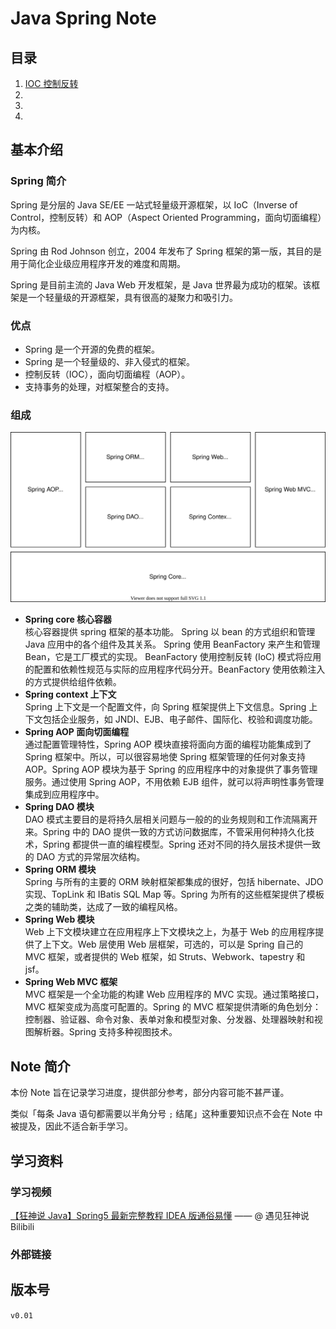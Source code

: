 # Java Spring Note

## 目录

1. [IOC 控制反转](index/ioc.md)
2. [](index/.md)
3. [](index/.md)
4. [](index/.md)

## 基本介绍

### Spring 简介

Spring 是分层的 Java SE/EE 一站式轻量级开源框架，以 IoC（Inverse of Control，控制反转）和 AOP（Aspect Oriented Programming，面向切面编程）为内核。

Spring 由 Rod Johnson 创立，2004 年发布了 Spring 框架的第一版，其目的是用于简化企业级应用程序开发的难度和周期。

Spring 是目前主流的 Java Web 开发框架，是 Java 世界最为成功的框架。该框架是一个轻量级的开源框架，具有很高的凝聚力和吸引力。

### 优点

- Spring 是一个开源的免费的框架。
- Spring 是一个轻量级的、非入侵式的框架。
- 控制反转（IOC），面向切面编程（AOP）。
- 支持事务的处理，对框架整合的支持。

### 组成

![Spring 组成][pic-springstructure]

- **Spring core 核心容器**  
  核心容器提供 spring 框架的基本功能。 Spring 以 bean 的方式组织和管理 Java 应用中的各个组件及其关系。 Spring 使用 BeanFactory 来产生和管理 Bean，它是工厂模式的实现。 BeanFactory 使用控制反转 (IoC) 模式将应用的配置和依赖性规范与实际的应用程序代码分开。BeanFactory 使用依赖注入的方式提供给组件依赖。
- **Spring context 上下文**  
  Spring 上下文是一个配置文件，向 Spring 框架提供上下文信息。Spring 上下文包括企业服务，如 JNDI、EJB、电子邮件、国际化、校验和调度功能。
- **Spring AOP 面向切面编程**  
  通过配置管理特性，Spring AOP 模块直接将面向方面的编程功能集成到了 Spring 框架中。所以，可以很容易地使 Spring 框架管理的任何对象支持 AOP。Spring AOP 模块为基于 Spring 的应用程序中的对象提供了事务管理服务。通过使用 Spring AOP，不用依赖 EJB 组件，就可以将声明性事务管理集成到应用程序中。
- **Spring DAO 模块**  
  DAO 模式主要目的是将持久层相关问题与一般的的业务规则和工作流隔离开来。Spring 中的 DAO 提供一致的方式访问数据库，不管采用何种持久化技术，Spring 都提供一直的编程模型。Spring 还对不同的持久层技术提供一致的 DAO 方式的异常层次结构。
- **Spring ORM 模块**  
  Spring 与所有的主要的 ORM 映射框架都集成的很好，包括 hibernate、JDO 实现、TopLink 和 IBatis SQL Map 等。Spring 为所有的这些框架提供了模板之类的辅助类，达成了一致的编程风格。
- **Spring Web 模块**  
  Web 上下文模块建立在应用程序上下文模块之上，为基于 Web 的应用程序提供了上下文。Web 层使用 Web 层框架，可选的，可以是 Spring 自己的 MVC 框架，或者提供的 Web 框架，如 Struts、Webwork、tapestry 和 jsf。
- **Spring Web MVC 框架**  
  MVC 框架是一个全功能的构建 Web 应用程序的 MVC 实现。通过策略接口，MVC 框架变成为高度可配置的。Spring 的 MVC 框架提供清晰的角色划分：控制器、验证器、命令对象、表单对象和模型对象、分发器、处理器映射和视图解析器。Spring 支持多种视图技术。

## Note 简介

本份 Note 旨在记录学习进度，提供部分参考，部分内容可能不甚严谨。

类似「每条 Java 语句都需要以半角分号 `;` 结尾」这种重要知识点不会在 Note 中被提及，因此不适合新手学习。

## 学习资料

### 学习视频

[【狂神说 Java】Spring5 最新完整教程 IDEA 版通俗易懂](https://www.bilibili.com/video/BV1WE411d7Dv?from=search&seid=14885296346718072648) —— @ 遇见狂神说 Bilibili

### 外部链接

[]()

## 版本号

`v0.01`

[pic-springstructure]: .\pic\springStructure.svg

